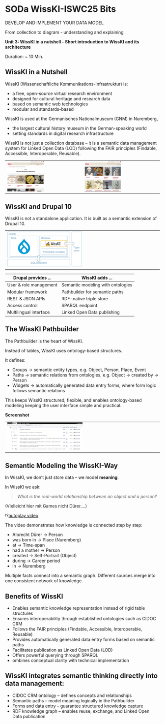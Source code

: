
<!--
*titel:
*author:in/urheber:in: 
orcid: 
email: SODa@sammlungen.io
*lizenz: cc by
lizenzlink: https://creativecommons.org/
*persistenter OER link: 
language: 
version:  v1
beschreibung: 
format: SODa WissKI How-to-Tutorial
modultitel: 
modul: Unit 1
einheitstitel: Welcome and warm-up 
eiheit: Einheit 1
lernziel: 

baustein:
zielgruppe: https://zenodo.org/records/15574575
gestaltungsprinzip: 
keywords: ???
erstellungsdatum: 

technische metadaten:
medientyp: text
dateiformat: .md
dauer: 
größe:
software: Web

icon: https://sammlungen.io/themes/custom/brause_theme/brause_theme/logo.svg

link: https://raw.githubusercontent.com/chastik/WissKI/refs/heads/main/soda.css

-->

# SODa WissKI-ISWC25 Bits

DEVELOP AND IMPLEMENT YOUR DATA MODEL

From collection to diagram - understanding and explaining

**Unit 3:  WissKI in a nutshell - Short introduction to WissKI and its architecture**

Duration: ~ 10 Min.

## WissKI in a Nutshell

WissKI (Wissenschaftliche Kommunikations-Infrastruktur) is:

* a free, open-source virtual research environment
* designed for cultural heritage and research data
* based on semantic web technologies
* modular and standards-based


WissKI is used at the Germanisches Nationalmuseum (GNM) in Nuremberg,

* the largest cultural history museum in the German-speaking world
* setting standards in digital research infrastructure

WissKI is not just a collection database – it is a semantic data management system for Linked Open Data (LOD) following the FAIR principles
(Findable, Accessible, Interoperable, Reusable).

<table>
  <tr>
    <td><img src="../assets/gnm.jpg" alt="GNM" width="50%"></td>
    <td><img src="../assets/gnm_2.JPG" alt="GNM" width="50%"></td>
  </tr>
</table>


## WissKI and Drupal 10

WissKI is not a standalone application. It is built as a semantic extension of Drupal 10.

<table>
  <tr>
    <td><img src="../assets/drupal.JPG" alt="wisski" width="50%"></td>
  </tr>
</table>



| Drupal provides ...    | WissKI adds ...                   |
| ---------------------- | --------------------------------- |
| User & role management | Semantic modeling with ontologies |
| Modular framework      | Pathbuilder for semantic paths    |
| REST & JSON APIs       | RDF-native triple store           |
| Access control         | SPARQL endpoint                   |
| Multilingual interface | Linked Open Data publishing       |


## The WissKI Pathbuilder

The Pathbuilder is the heart of WissKI.

Instead of tables, WissKI uses ontology-based structures.

It defines:

* Groups → semantic entity types, e.g. Object, Person, Place, Event
* Paths → semantic relations from ontologies, e.g. Object → created by → Person
* Widgets → automatically generated data entry forms, where form logic follows semantic relations

This keeps WissKI structured, flexible, and enables ontology-based modeling keeping the user interface simple and practical.

**Screenshot**

<table>
  <tr>
    <td><img src="../assets/pathbuilder.jpg" alt="Pathbuilder" width="50%"></td>
  </tr>
</table>

## Semantic Modeling the WissKI-Way

In WissKI, we don’t just store data – we model **meaning**.

In WissKI we ask:<br>
> *What is the real-world relationship between an object and a person?*

(Vielleicht hier mit Games nicht Dürer....)

!?[autoplay video](../assets/semanticModelling.mp4)

The video demonstrates how knowledge is connected step by step:

* Albrecht Dürer → Person
* was born in → Place (Nuremberg)
* at → Time-span
* had a mother → Person
* created → Self-Portrait (Object)
* during → Career period
* in → Nuremberg

Multiple facts connect into a semantic graph. Different sources merge into one consistent network of knowledge.

## Benefits of WissKI

* Enables semantic knowledge representation instead of rigid table structures
* Ensures interoperability through established ontologies such as CIDOC CRM
* Follows the FAIR principles (Findable, Accessible, Interoperable, Reusable)
* Provides automatically generated data entry forms based on semantic paths
* Facilitates publication as Linked Open Data (LOD)
* Offers powerful querying through SPARQL
* ombines conceptual clarity with technical implementation

## WissKI integrates semantic thinking directly into data management:

* CIDOC CRM ontology – defines concepts and relationships
* Semantic paths – model meaning logically in the Pathbuilder
* Forms and data entry – guarantee structured knowledge capture
* RDF knowledge graph – enables reuse, exchange, and Linked Open Data publication


















